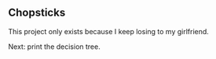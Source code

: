 Chopsticks
----------

This project only exists because I keep losing to my girlfriend.

Next: print the decision tree.
